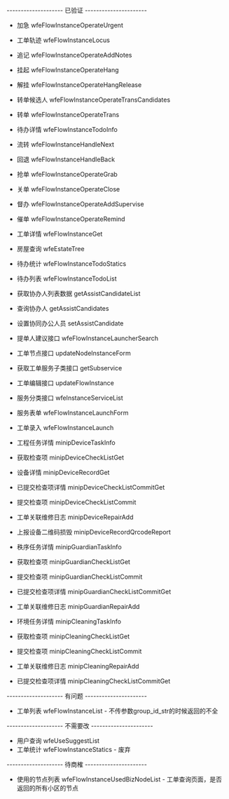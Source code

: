 -------------------- 已验证 ----------------------
* 加急
  wfeFlowInstanceOperateUrgent
* 工单轨迹
  wfeFlowInstanceLocus
* 追记
  wfeFlowInstanceOperateAddNotes
* 挂起
  wfeFlowInstanceOperateHang
* 解挂
  wfeFlowInstanceOperateHangRelease
* 转单候选人
  wfeFlowInstanceOperateTransCandidates
* 转单
  wfeFlowInstanceOperateTrans
* 待办详情
  wfeFlowInstanceTodoInfo
* 流转
  wfeFlowInstanceHandleNext
* 回退
  wfeFlowInstanceHandleBack
* 抢单
  wfeFlowInstanceOperateGrab
* 关单
  wfeFlowInstanceOperateClose
* 督办
    wfeFlowInstanceOperateAddSupervise
* 催单
    wfeFlowInstanceOperateRemind
* 工单详情
  wfeFlowInstanceGet
* 房屋查询
  wfeEstateTree
* 待办统计
  wfeFlowInstanceTodoStatics  
* 待办列表
  wfeFlowInstanceTodoList
* 获取协办人列表数据
  getAssistCandidateList
* 查询协办人
  getAssistCandidates
* 设置协同办公人员
  setAssistCandidate
* 提单人建议接口
  wfeFlowInstanceLauncherSearch
* 工单节点接口
    updateNodeInstanceForm
* 获取工单服务子类接口
  getSubservice
* 工单编辑接口
  updateFlowInstance
* 服务分类接口
  wfeInstanceServiceList
* 服务表单
    wfeFlowInstanceLaunchForm
* 工单录入
  wfeFlowInstanceLaunch
  

* 工程任务详情
  minipDeviceTaskInfo
* 获取检查项
  minipDeviceCheckListGet
* 设备详情
  minipDeviceRecordGet
* 已提交检查项详情
  minipDeviceCheckListCommitGet
* 提交检查项
  minipDeviceCheckListCommit
* 工单关联维修日志
  minipDeviceRepairAdd
* 上报设备二维码损毁
  minipDeviceRecordQrcodeReport
* 秩序任务详情
  minipGuardianTaskInfo
* 获取检查项
    minipGuardianCheckListGet
* 提交检查项
  minipGuardianCheckListCommit  
* 已提交检查项详情
  minipGuardianCheckListCommitGet
* 工单关联维修日志
  minipGuardianRepairAdd
* 环境任务详情
  minipCleaningTaskInfo
* 获取检查项
  minipCleaningCheckListGet
* 提交检查项
  minipCleaningCheckListCommit
* 工单关联维修日志
  minipCleaningRepairAdd
* 已提交检查项详情
    minipCleaningCheckListCommitGet
    


-------------------- 有问题 ----------------------
* 工单列表
  wfeFlowInstanceList - 不传参数group_id_str的时候返回的不全
  
-------------------- 不需要改 ----------------------
* 用户查询
  wfeUseSuggestList
* 工单统计
  wfeFlowInstanceStatics - 废弃
  
-------------------- 待商榷 ----------------------
* 使用的节点列表
  wfeFlowInstanceUsedBizNodeList - 工单查询页面，是否返回的所有小区的节点
